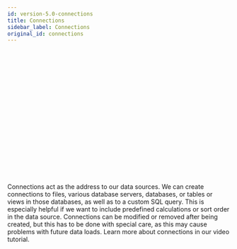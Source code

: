 ```yaml
---
id: version-5.0-connections
title: Connections
sidebar_label: Connections
original_id: connections
---
```


<script src="https://fast.wistia.com/embed/medias/lpsk04xr8i.jsonp" async></script><script src="https://fast.wistia.com/assets/external/E-v1.js" async></script><div class="wistia_responsive_padding" style="padding:56.25% 0 0 0;position:relative;"><div class="wistia_responsive_wrapper" style="height:100%;left:0;position:absolute;top:0;width:100%;"><div class="wistia_embed wistia_async_lpsk04xr8i videoFoam=true" style="height:100%;position:relative;width:100%"><div class="wistia_swatch" style="height:100%;left:0;opacity:0;overflow:hidden;position:absolute;top:0;transition:opacity 200ms;width:100%;"><img src="https://fast.wistia.com/embed/medias/lpsk04xr8i/swatch" style="filter:blur(5px);height:100%;object-fit:contain;width:100%;" alt="" aria-hidden="true" onload="this.parentNode.style.opacity=1;" /></div></div></div></div>
<br>
Connections act as the address to our data sources. We can create connections to files, various database servers, databases, or tables or views in those databases, as well as to a custom SQL query. This is especially helpful if we want to include predefined calculations or sort order in the data source. Connections can be modified or removed after being created, but this has to be done with special care, as this may cause problems with future data loads. Learn more about connections in our video tutorial.